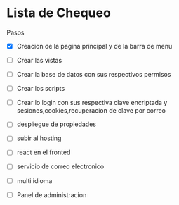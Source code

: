 # Lista de Chequeo
Pasos
- [X] Creacion de la pagina principal y de la barra de menu 
- [ ] Crear las vistas
- [ ] Crear la base de datos con sus respectivos permisos
- [ ] Crear los scripts
- [ ] Crear lo login con sus respectiva clave encriptada y sesiones,cookies,recuperacion de clave por correo
- [ ] despliegue de propiedades
- [ ] subir al hosting
- [ ] react en el fronted
- [ ] servicio de correo electronico
- [ ] multi idioma
- [ ] Panel de administracion 

